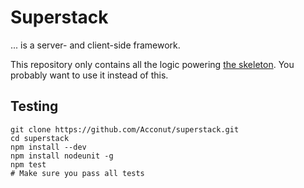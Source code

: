 Superstack
======

... is a server- and client-side framework.

This repository only contains all the logic powering [the skeleton](https://github.com/Acconut/superstack-skeleton). You probably want to use it instead of this.

Testing
---

```
git clone https://github.com/Acconut/superstack.git
cd superstack
npm install --dev
npm install nodeunit -g
npm test
# Make sure you pass all tests
```